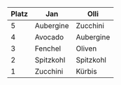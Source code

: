 | Platz | Jan           | Olli  |
|-------|---------------|-------|
| 5     | Aubergine      | Zucchini |
| 4     | Avocado        | Aubergine |
| 3     | Fenchel        | Oliven |
| 2     | Spitzkohl      | Spitzkohl |
| 1     | Zucchini       | Kürbis |
